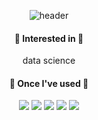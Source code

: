 <div align = "center">


![header](https://capsule-render.vercel.app/api?type=Waving&color=0288D1&height=200&section=header&text=minyou73&fontColor=E1F5FE&fontSize=50&animation=twinkling&fontAlignY=50&fontAlign=80)


#### 💙 Interested in 💙 
data science



#### 🌱 Once I've used 🌱
<p>
<img src="https://img.shields.io/badge/Python-3776AB?style=for-the-badge&logo=Python&logoColor=white"/>
<img src="https://img.shields.io/badge/GitHub-181717?style=for-the-badge&logo=GitHub&logoColor=white"/>
<img src="https://img.shields.io/badge/HTML5-E34F26?style=for-the-badge&logo=HTML5&logoColor=white"/>
<img src="https://img.shields.io/badge/VSCode-007ACC?style=for-the-badge&logo=VisualStudioCode&logoColor=white"/>
<img src="https://img.shields.io/badge/Jupyter-F37626?style=for-the-badge&logo=Jupyter&logoColor=white"/>
</P>









